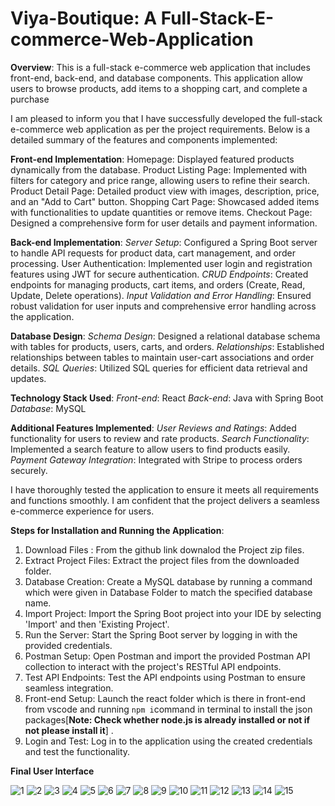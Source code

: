 # Viya-Boutique: A Full-Stack-E-commerce-Web-Application

**Overview**:
This is a full-stack e-commerce web application that includes front-end, back-end, and database components. This application allow users to browse products, add items to a shopping cart, and complete a purchase

I am pleased to inform you that I have successfully developed the full-stack e-commerce web application as per the project requirements. Below is a detailed summary of the features and components implemented:

**Front-end Implementation**:
Homepage:
Displayed featured products dynamically from the database.
Product Listing Page:
Implemented with filters for category and price range, allowing users to refine their search.
Product Detail Page:
Detailed product view with images, description, price, and an "Add to Cart" button.
Shopping Cart Page:
Showcased added items with functionalities to update quantities or remove items.
Checkout Page:
Designed a comprehensive form for user details and payment information.

**Back-end Implementation**:
_Server Setup_:
Configured a Spring Boot server to handle API requests for product data, cart management, and order processing.
User Authentication:
Implemented user login and registration features using JWT for secure authentication.
_CRUD Endpoints_:
Created endpoints for managing products, cart items, and orders (Create, Read, Update, Delete operations).
_Input Validation and Error Handling_:
Ensured robust validation for user inputs and comprehensive error handling across the application.

**Database Design**:
_Schema Design_:
Designed a relational database schema with tables for products, users, carts, and orders.
_Relationships_:
Established relationships between tables to maintain user-cart associations and order details.
_SQL Queries_:
Utilized SQL queries for efficient data retrieval and updates.

**Technology Stack Used**:
_Front-end_: React
_Back-end_: Java with Spring Boot
_Database_: MySQL

**Additional Features Implemented**:
_User Reviews and Ratings_:
Added functionality for users to review and rate products.
_Search Functionality_:
Implemented a search feature to allow users to find products easily.
_Payment Gateway Integration_:
Integrated with Stripe to process orders securely.

I have thoroughly tested the application to ensure it meets all requirements and functions smoothly. I am confident that the project delivers a seamless e-commerce experience for users.

**Steps for Installation and Running the Application**:
1. Download Files : From the github link downalod the Project zip files. 
2. Extract Project Files: Extract the project files from the downloaded folder.
3. Database Creation: Create a MySQL database by running a command which were given in Database Folder to match the specified database name.
4. Import Project: Import the Spring Boot project into your IDE by selecting 'Import' and then 'Existing Project'.
5. Run the Server: Start the Spring Boot server by logging in with the provided credentials.
6. Postman Setup: Open Postman and import the provided Postman API collection to interact with the project's RESTful API endpoints.
7. Test API Endpoints: Test the API endpoints using Postman to ensure seamless integration.
8. Front-end Setup: Launch the react folder which is there in front-end from vscode and running `npm i`command in terminal to install the json packages[**Note: Check whether node.js is already installed or not if not please install it**] .
8. Login and Test: Log in to the application using the created credentials and test the functionality.

**Final User Interface**

![1](https://github.com/divyasripoloju/Viya-Boutique/assets/139854201/f07227e1-1ac7-4c18-8b3c-b6d3410be885)
![2](https://github.com/divyasripoloju/Viya-Boutique/assets/139854201/a15202c7-e221-423b-ade2-9b898f82e50a)
![3](https://github.com/divyasripoloju/Viya-Boutique/assets/139854201/271d4efa-c4fd-47b6-92f3-a6f597e04de4)
![4](https://github.com/divyasripoloju/Viya-Boutique/assets/139854201/a96a80ce-2909-4cf5-acaf-ee10aee21343)
![5](https://github.com/divyasripoloju/Viya-Boutique/assets/139854201/6d568e14-ad00-4449-a70d-c8bbbbc1c16c)
![6](https://github.com/divyasripoloju/Viya-Boutique/assets/139854201/1c92a05c-491e-41f3-a34f-afa936b1b895)
![7](https://github.com/divyasripoloju/Viya-Boutique/assets/139854201/a4a0709c-5959-4a72-9ab3-a8d67ad87900)
![8](https://github.com/divyasripoloju/Viya-Boutique/assets/139854201/f77d8f2a-c898-423e-b6a3-70da39434e91)
![9](https://github.com/divyasripoloju/Viya-Boutique/assets/139854201/d3dc6521-091c-4fb9-8e55-3da40891ff4b)
![10](https://github.com/divyasripoloju/Viya-Boutique/assets/139854201/e4fbfe4e-adfc-4867-9390-45db577d90d5)
![11](https://github.com/divyasripoloju/Viya-Boutique/assets/139854201/eeca6b78-a77e-4742-8c5b-e38afa1f28b6)
![12](https://github.com/divyasripoloju/Viya-Boutique/assets/139854201/5ee3f0a4-80b2-43e1-a9f1-b75b2d5241d5)
![13](https://github.com/divyasripoloju/Viya-Boutique/assets/139854201/2d87a59c-2382-499d-aecd-99aa914a1937)
![14](https://github.com/divyasripoloju/Viya-Boutique/assets/139854201/e60417f0-a014-481f-9f75-6793906f024a)
![15](https://github.com/divyasripoloju/Viya-Boutique/assets/139854201/ba67ff72-deee-4cd0-bfcf-1b8fe2b1e91c)



